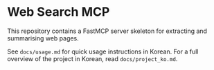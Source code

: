 # Web Search MCP

This repository contains a FastMCP server skeleton for extracting and summarising web pages.

See `docs/usage.md` for quick usage instructions in Korean.
For a full overview of the project in Korean, read `docs/project_ko.md`.
